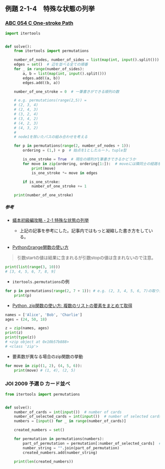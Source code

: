 ## 例題 2-1-4　特殊な状態の列挙
### [ABC 054 C One-stroke Path](https://atcoder.jp/contests/abc054/tasks/abc054_c)

``` Python
import itertools


def solve():
    from itertools import permutations

    number_of_nodes, number_of_sides = list(map(int, input().split()))
    edges = set()  # 辺を並べる全ての順番
    for _ in range(number_of_sides):
        a, b = list(map(int, input().split()))
        edges.add((a, b))
        edges.add((b, a))

    number_of_one_stroke = 0  # 一筆書きができる順列の数

    # e.g. permutations(range(2,5)) =
    # (2, 3, 4)
    # (2, 4, 3)
    # (3, 2, 4)
    # (3, 4, 2)
    # (4, 2, 3)
    # (4, 3, 2)
    #
    # node1を除いたパスの組み合わせを考える

    for p in permutations(range(2, number_of_nodes + 1)):
        ordering = (1,) + p  # 始点を1としたルート。tuple型

        is_one_stroke = True  # 現在の順列が1筆書きできるかどうか
        for move in zip(ordering, ordering[1:]):  # moveには隣同士の経路を表す
            print(move)
            is_one_stroke *= move in edges

        if is_one_stroke:
            number_of_one_stroke += 1

    print(number_of_one_stroke)
```

##### 参考

- [蟻本初級編攻略 \- 2\-1 特殊な状態の列挙](http://zehnpaard.hatenablog.com/entry/2018/06/19/211646)
	- 上記の記事を参考にした。記事内ではもっと凝縮した書き方をしている。

- [Pythonのrange関数の使い方](https://note.nkmk.me/python-range-usage/)

> 引数startの値は結果に含まれるが引数stopの値は含まれないので注意。

``` Python
print(list(range(3, 10)))
# [3, 4, 5, 6, 7, 8, 9]
```

- `itertools.permutations`の例

``` Python
for p in permutations(range(2, 7 + 1)): # e.g. (2, 3, 4, 5, 6, 7)の取り得る並び替え全てを与える
    print(p)
```

- [Python, zip関数の使い方: 複数のリストの要素をまとめて取得](https://note.nkmk.me/python-zip-usage-for/)

``` Python
names = ['Alice', 'Bob', 'Charlie']
ages = (24, 50, 18)

z = zip(names, ages)
print(z)
print(type(z))
# <zip object at 0x10b57b888>
# <class 'zip'>
```

- 要素数が異なる場合のzip関数の挙動

``` Python
for move in zip((1, 2), (4, 5, 6)):
    print(move) # (1, 4), (2, 5)
```



### JOI 2009 予選 D カード並べ

``` Python
from itertools import permutations


def solve():
    number_of_cards = int(input())  # number of cards
    number_of_selected_cards = int(input())  # number of selected cards
    numbers = [input() for _ in range(number_of_cards)]

    created_numbers = set()

    for permutation in permutations(numbers):
        part_of_permutation = permutation[:number_of_selected_cards]  # [0]から[k-1]番目までの数字を抜き出す
        number_string = "".join(part_of_permutation)
        created_numbers.add(number_string)

    print(len(created_numbers))
```
